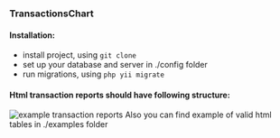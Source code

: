 ### TransactionsChart
#### Installation:
- install project, using ```git clone```
- set up your database and server in ./config folder
- run migrations, using ```php yii migrate```

#### Html transaction reports should have following structure:
![example transaction reports](https://i.ibb.co/XyJ1fmH/example.png)
Also you can find example of valid html tables in ./examples folder
